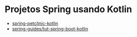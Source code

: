 # Projetos Spring usando Kotlin

* [spring-petclinic-kotlin](https://github.com/spring-petclinic/spring-petclinic-kotlin)
* [spring-guides/tut-spring-boot-kotlin](https://github.com/spring-guides/tut-spring-boot-kotlin)
